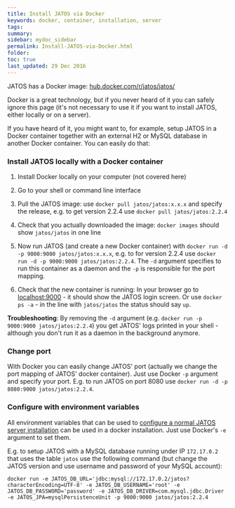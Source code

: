 ```yaml
---
title: Install JATOS via Docker
keywords: docker, container, installation, server
tags:
summary:
sidebar: mydoc_sidebar
permalink: Install-JATOS-via-Docker.html
folder:
toc: true
last_updated: 29 Dec 2016
---
```


JATOS has a Docker image: [hub.docker.com/r/jatos/jatos/](https://hub.docker.com/r/jatos/jatos/)

Docker is a great technology, but if you never heard of it you can safely ignore this page (it's not necessary to use it if you want to install JATOS, either locally or on a server). 

If you have heard of it, you might want to, for example, setup JATOS in a Docker container together with an external H2 or MySQL database in another Docker container. You can easily do that: 

### Install JATOS locally with a Docker container

1. Install Docker locally on your computer (not covered here)

1. Go to your shell or command line interface

1. Pull the JATOS image: use `docker pull jatos/jatos:x.x.x` and specify the release, e.g. to get version 2.2.4 use `docker pull jatos/jatos:2.2.4`

1. Check that you actually downloaded the image: `docker images` should show `jatos/jatos` in one line

1. Now run JATOS (and create a new Docker container) with `docker run -d -p 9000:9000 jatos/jatos:x.x.x`, e.g. to for version 2.2.4 use `docker run -d -p 9000:9000 jatos/jatos:2.2.4`. The `-d` argument specifies to run this container as a daemon and the `-p` is responsible for the port mapping.

1. Check that the new container is running: In your browser go to [localhost:9000](http://localhost:9000) - it should show the JATOS login screen. Or use `docker ps -a` - in the line with `jatos/jatos` the status should say `up`.

**Troubleshooting**: By removing the `-d` argument (e.g. `docker run -p 9000:9000 jatos/jatos:2.2.4`) you get JATOS' logs printed in your shell - although you don't run it as a daemon in the background anymore.  

### Change port

With Docker you can easily change JATOS' port (actually we change the port mapping of JATOS' docker container). Just use Docker `-p` argument and specify your port. E.g. to run JATOS on port 8080 use `docker run -d -p 8080:9000 jatos/jatos:2.2.4`.

### Configure with environment variables

All environment variables that can be used to [configure a normal JATOS server installation](Configure-JATOS-on-a-Server.html) can be used in a docker installation. Just use Docker's `-e` argument to set them.

E.g. to setup JATOS with a MySQL database running under IP `172.17.0.2` that uses the table `jatos` use the following command (but change the JATOS version and use username and password of your MySQL account):

~~~ shell
docker run -e JATOS_DB_URL='jdbc:mysql://172.17.0.2/jatos?characterEncoding=UTF-8' -e JATOS_DB_USERNAME='root' -e JATOS_DB_PASSWORD='password' -e JATOS_DB_DRIVER=com.mysql.jdbc.Driver -e JATOS_JPA=mysqlPersistenceUnit -p 9000:9000 jatos/jatos:2.2.4
~~~
